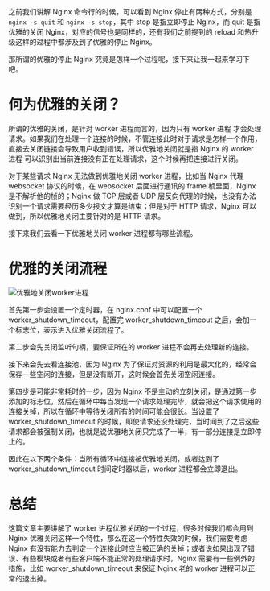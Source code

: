 之前我们讲解 Nginx 命令行的时候，可以看到 Nginx 停止有两种方式，分别是 `nginx -s quit` 和 `nginx -s stop`，其中 stop 是指立即停止 Nginx，而 quit 是指优雅的关闭 Nginx，对应的信号也是同样的，还有我们之前提到的 reload 和热升级这样的过程中都涉及到了优雅的停止 Nginx。

那所谓的优雅的停止 Nginx 究竟是怎样一个过程呢，接下来让我一起来学习下吧。

# 何为优雅的关闭？

所谓的优雅的关闭，是针对 worker 进程而言的，因为只有 worker 进程 才会处理请求。如果我们在处理一个连接的时候，不管连接此时对于请求是怎样一个作用，直接去关闭链接会导致用户收到错误，所以优雅地关闭就是指 Nginx 的 worker 进程 可以识别出当前连接没有正在处理请求，这个时候再把连接进行关闭。

对于某些请求 Nginx 无法做到优雅地关闭 worker 进程，比如当 Nginx 代理 websocket 协议的时候，在 websocket 后面进行通讯的 frame 桢里面，Nginx 是不解析他的桢的；Nginx 做 TCP 层或者 UDP 层反向代理的时候，也没有办法识别一个请求需要经历多少报文才算是结束；但是对于 HTTP 请求，Nginx 可以做到，所以优雅地关闭主要针对的是 HTTP 请求。

接下来我们去看一下优雅地关闭 worker 进程都有哪些流程。 

# 优雅的关闭流程

![优雅地关闭worker进程](https://img-blog.csdnimg.cn/20191221162421907.png)

首先第一步会设置一个定时器，在 nginx.conf 中可以配置一个 worker_shutdown_timeout，配置完 worker_shutdown_timeout 之后，会加一个标志位，表示进入优雅关闭流程了。

第二步会先关闭监听句柄，要保证所在的 worker 进程不会再去处理新的连接。

接下来会先去看连接池，因为 Nginx 为了保证对资源的利用是最大化的，经常会保存一些空闲的连接，但是没有断开，这时候会首先关闭空闲连接。

第四步是可能非常耗时的一步，因为 Nginx 不是主动的立刻关闭，是通过第一步添加的标志位，然后在循环中每当发现一个请求处理完毕，就会把这个请求使用的连接关掉，所以在循环中等待关闭所有的时间可能会很长。当设置了 worker_shutdown_timeout 的时候，即使请求还没处理完，当时间到了之后这些请求都会被强制关闭，也就是说优雅地关闭只完成了一半，有一部分连接是立即停止的。

因此在以下两个条件：当所有循环中连接被优雅地关闭，或者达到了 worker_shutdown_timeout 时间定时器以后，worker 进程都会立即退出。

# 总结
这篇文章主要讲解了 worker 进程优雅关闭的一个过程，很多时候我们都会用到 Nginx 优雅关闭这样一个特性，那么在这一个特性失效的时候，我们需要考虑 Nginx 有没有能力去判定一个连接此时应当被正确的关掉；或者说如果出现了错误、有些模块或者有些客户端不能正常的处理请求时，Nginx 需要有一些例外的措施，比如 worker_shutdown_timeout 来保证 Nginx 老的 worker 进程可以正常的退出掉。